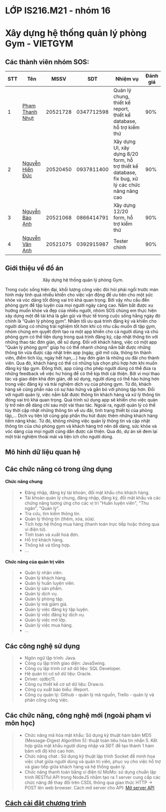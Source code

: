 # LỚP IS216.M21 - nhóm 16
# Xây dựng hệ thống quản lý phòng Gym - VIETGYM

## Các thành viên nhóm SOS: 
| STT   | Tên                        | MSSV     | SDT        | Nhiệm vụ | Đánh giá |
| --- |----------------------------|----------|------------|-----------|----------|
| 1 | [Phạm Thanh Nhựt](https://www.facebook.com/pham.thanh.nhut.1606) | 20521728 | 0347712598 | Quản lý chung, thiết kế report, thiết kế database, hỗ trợ kiểm thử | 90% |
| 2 | [Nguyễn Hiền Đức](https://www.facebook.com/hinduck.0611) | 20520450 | 0937811400 | Xây dựng UI, xây dựng 8/20 form, hỗ trợ thiết kế database, fix bug, xử lý các chức năng nâng cao | 90% |
| 3 | [Nguyễn Bảo Anh](https://www.facebook.com/banh.2992) | 20521068 | 0866414791 | Xây dựng 12/20 form, hỗ trợ kiểm thử | 90% |
| 4 | [Nguyễn Vân Anh](https://www.facebook.com/vanannnh) | 20521075 | 0392915987 | Tester chính | 90% |


## Giới thiệu về đồ án
<p align="center">
   Xây dựng hệ thống quản lý phòng Gym.
</p>
        Trong cuộc sống hiện đại, khối lượng công việc đòi hỏi phải ngồi trước màn hình máy tính quá nhiều khiến cho việc vận động để ưu tiên cho một sức khỏe và vóc dáng tốt đóng vai trò khá quan trọng. Bởi vậy nhu cầu đến phòng gym để tập luyện của mọi người ngày càng cao. Nắm bắt được xu hướng muốn khỏe và đẹp của nhiều người, nhóm SOS chúng em thực hiện xây dựng một đề tài khá là gần gũi và thực tế trong cuộc sống hằng ngày đó chính là “Quản lý phòng gym”. 
        Nhằm tối ưu quá trình đăng ký và khiến cho người dùng có những trải nghiệm tốt hơn khi có nhu cầu muốn đi tập gym, nhóm chúng em quyết định tạo ra một app khiến cho cả người dùng và chủ phòng gym có thể tiện dụng trong quá trình đăng ký, cập nhật thông tin với những thao tác đơn giản, dễ sử dụng.
        Đối với khách hàng, việc có một app “Quản lý phòng gym” giúp họ có thể nhanh chóng nắm bắt được những thông tin vừa được cập nhật trên app (ngày, giờ mở cửa, thông tin thành viên, điểm tích lũy, ngày hết hạn,…) hay đơn giản là những ưu đãi cho thành viên. Qua đó, khách hàng có thể có những lựa chọn phù hợp hơn khi muốn đăng ký tập gym. Đồng thời, app cũng cho phép người dùng có thể đưa ra những feedback về việc hư hỏng để có thể kịp thời cải thiện. Bởi vì mọi thao tác và giao diện khá đơn giản, dễ sử dụng, người dùng có thể hào hứng hơn trong việc đăng ký và trải nghiệm dịch vụ của phòng gym. Từ đó, khách hàng sẽ cũng phần nào có sự hào hứng và gắn bó với phòng tập hơn. 
        Đối với người quản lý, việc nắm bắt được thông tin khách hàng và xử lý thông tin đóng vai trò khá quan trọng. Quá trình sử dụng app sẽ khiến cho việc quản lý trở nên dễ dàng chỉ sau một vài thao tác. Ngoài ra, người quản lý có thể tùy thời cập nhật những thông tin về ưu đãi, tình trạng thiết bị của phòng tập,… Dịch vụ tiện lợi cũng góp phần thu hút được thêm những khách hàng tiềm năng khác.
Từ đó, không những việc quản lý thông tin và cập nhật thông tin của chủ phòng gym và khách hàng trở nên dễ dàng, sức khỏe và vóc dáng của mọi người cũng dần được cải thiện. Qua đó, dự án sẽ đem lại một trải nghiệm thoải mái và tiện ích cho người dùng.

</br>

## Mô hình dữ liệu quan hệ



## Các chức năng có trong ứng dụng
#### Chức năng chung
> - Đăng nhập, đăng ký tài khoản, đổi mật khẩu cho khách hàng.
> - Tài khoản quản lý chung, đăng nhập, đăng ký, đổi mật khẩu và các chứng năng tương ứng cho các vị trí "Huấn luyện viên", "Thu ngân", "Quản lý".
> - Tra cứu, tìm kiếm thông tin.
> - Quản lý thông tin (thêm, xóa, sửa).
> - Tích hợp hệ thống mua hàng (thanh toán trực tiếp hoặc thông qua ví điện tử).
> - Tính toán và xuất hoá đơn.
> - Hỗ trợ khách hàng.
> - Thống kê và tổng hợp.
> - ...
#### Chức năng của quản trị viên
> - Quản lý nhân viên.
> - Quản lý khách hàng.
> - Quản lý huấn luyện viên.
> - Quản lý sản phẩm.
> - Quản lý dịch vụ.
> - Quản lý phòng tập.
> - Quản lý mã giảm giá.
> - Quản lý việc đăng ký tập luyện.
> - Quản lý việc đăng ký dịch vụ.
> - Quản lý việc mở lớp.
> - Quản lý việc mua hàng.
> - ...


## Các công nghệ sử dụng
> - Ngôn ngữ lập trình: Java.
> - Công cụ lập trình giao diện: JavaSwing.
> - Công cụ lập trình cơ sở dữ liệu: SQL Developer.
> - Hệ quản trị cơ sở dữ liệu:  Oracle.
> - Driver: ojdbc11.
> - Công cụ thiết kế cơ sở dữ liệu: Draw.io.
> - Công cụ xuất báo biểu: iReport.
> - Công cụ quản lý: Github - quản lý mã nguồn, Trello - quản lý và phân công công việc.


## Các chức năng, công nghệ mới (ngoài phạm vi môn học)
> - Chức năng mã hóa mật khẩu: Sử dụng kỹ thuật hàm băm MD5 (Message-Digest Algorithm 5): thuật toán tiêu hóa tin nhắn 5. Kết hợp giữa mật khẩu người dùng nhập và SĐT để tạo thành 1 hàm băm với độ khó cao hơn.
> - Chức năng chat : Sử dụng kỹ thuật lập trình Socket để minh họa việc chat giữa người dùng và quản trị viên, phục vụ cho việc hỗ trợ và giao tiếp giữa khách hàng và hệ thống quản lý.
> - Chức năng thanh toán bằng ví điện tử MoMo: sử dụng chuẩn lập trình RESTful API trong NodeJS nhằm tạo ra 1 server cung cấp các chức năng để thay đổi trên CSDL thông qua giao thức HTTP -> POST lên web browser. Cách mở server cho API: [Mở server API](https://drive.google.com/file/d/1ffriiS95ocloMxz5HjMO0equm3588pfT/view?usp=sharing)

## [Cách cài đặt chương trình](https://docs.google.com/document/d/1FUKOuwG6xrxk7zJY3qHFj1C0cQpWtoOYNvG86cqQPOs/edit?usp=sharing)
